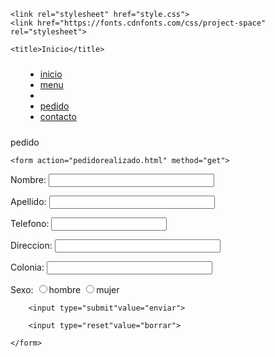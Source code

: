 
<!DOCTYPE html>
<html lang="en">
<head>
    <meta charset="UTF-8">
    <meta http-equiv="X-UA-Compatible" content="IE=edge">
    <meta name="viewport" content="width=device-width, initial-scale=1.0">
    <script src="https://ajax.googleapis.com/ajax/libs/jquery/1.11.2/jquery.min.js"></script>
        <link rel="stylesheet" href="https://maxcdn.bootstrapcdn.com/bootstrap/3.3.1/css/bootstrap.min.css">
        <link rel="stylesheet" href="https://maxcdn.bootstrapcdn.com/bootstrap/3.3.1/css/bootstrap-theme.min.css">
        <script src="https://maxcdn.bootstrapcdn.com/bootstrap/3.3.1/js/bootstrap.min.js"></script>

    <link rel="stylesheet" href="style.css">
    <link href="https://fonts.cdnfonts.com/css/project-space" rel="stylesheet">
                
    <title>Inicio</title>
</head>
<body>
    <div style="margin: 24px;">
        <nav class="navbar navbar-inverse navbar-stick-static-top">
            <div class="container">
                <ul class="nav navbar-nav">
                    <li>
                        <a href="index.html">inicio</a>
                    </li>
                    <li>
                        <a href="menu.html">menu</a>
                    </li>
                    <li>
                        <li class="active">
                        <a href="pedido.html">pedido</a>
                    </li>
                    <li>
                        <a href="contacto.html">contacto</a>
                    </li>
                </ul>
            </div>
         </nav>
    </div>
    <titulo1>pedido</titulo1><br>


    <form action="pedidorealizado.html" method="get">
<p>Nombre: <input type="text" id="nombre" name="Nombre" size="30"></p>
<p>Apellido: <input type="text" id="Apellido" name="Apellido" size="30"></p>
<p>Telefono: <input type="text" id="Telefono" name="Telefono" size="20"></p>
<p>Direccion: <input type="text" id="Direccion" name="Direccion" size="30"></p>    
<p>Colonia: <input type="text" id="Colonia" name="Colonia" size="30"></p>
<p>Sexo: <input type="radio" name="sexo" value="hombre">hombre
      <input type="radio" name="sexo" value="mujer">mujer</p>  

        <input type="submit"value="enviar">

        <input type="reset"value="borrar">
         
    </form>
</body>
</html>
